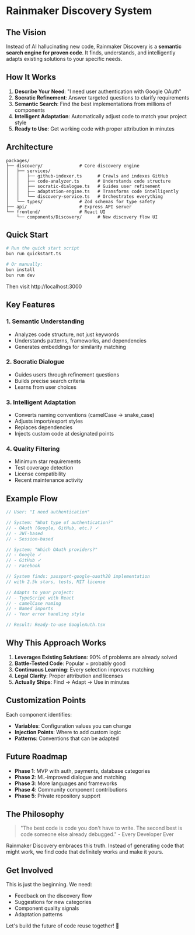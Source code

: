 # Rainmaker Discovery System

## The Vision

Instead of AI hallucinating new code, Rainmaker Discovery is a **semantic search engine for proven code**. It finds, understands, and intelligently adapts existing solutions to your specific needs.

## How It Works

1. **Describe Your Need**: "I need user authentication with Google OAuth"
2. **Socratic Refinement**: Answer targeted questions to clarify requirements
3. **Semantic Search**: Find the best implementations from millions of components
4. **Intelligent Adaptation**: Automatically adjust code to match your project style
5. **Ready to Use**: Get working code with proper attribution in minutes

## Architecture

```
packages/
├── discovery/              # Core discovery engine
│   ├── services/
│   │   ├── github-indexer.ts      # Crawls and indexes GitHub
│   │   ├── code-analyzer.ts       # Understands code structure
│   │   ├── socratic-dialogue.ts   # Guides user refinement
│   │   ├── adaptation-engine.ts   # Transforms code intelligently
│   │   └── discovery-service.ts   # Orchestrates everything
│   └── types/              # Zod schemas for type safety
├── api/                    # Express API server
└── frontend/               # React UI
    └── components/Discovery/      # New discovery flow UI
```

## Quick Start

```bash
# Run the quick start script
bun run quickstart.ts

# Or manually:
bun install
bun run dev
```

Then visit http://localhost:3000

## Key Features

### 1. Semantic Understanding
- Analyzes code structure, not just keywords
- Understands patterns, frameworks, and dependencies
- Generates embeddings for similarity matching

### 2. Socratic Dialogue
- Guides users through refinement questions
- Builds precise search criteria
- Learns from user choices

### 3. Intelligent Adaptation
- Converts naming conventions (camelCase → snake_case)
- Adjusts import/export styles
- Replaces dependencies
- Injects custom code at designated points

### 4. Quality Filtering
- Minimum star requirements
- Test coverage detection
- License compatibility
- Recent maintenance activity

## Example Flow

```typescript
// User: "I need authentication"

// System: "What type of authentication?"
// - OAuth (Google, GitHub, etc.) ✓
// - JWT-based
// - Session-based

// System: "Which OAuth providers?"
// - Google ✓
// - GitHub ✓
// - Facebook

// System finds: passport-google-oauth20 implementation
// with 2.5k stars, tests, MIT license

// Adapts to your project:
// - TypeScript with React
// - camelCase naming
// - Named imports
// - Your error handling style

// Result: Ready-to-use GoogleAuth.tsx
```

## Why This Approach Works

1. **Leverages Existing Solutions**: 90% of problems are already solved
2. **Battle-Tested Code**: Popular = probably good
3. **Continuous Learning**: Every selection improves matching
4. **Legal Clarity**: Proper attribution and licenses
5. **Actually Ships**: Find → Adapt → Use in minutes

## Customization Points

Each component identifies:
- **Variables**: Configuration values you can change
- **Injection Points**: Where to add custom logic
- **Patterns**: Conventions that can be adapted

## Future Roadmap

- **Phase 1**: MVP with auth, payments, database categories
- **Phase 2**: ML-improved dialogue and matching
- **Phase 3**: More languages and frameworks
- **Phase 4**: Community component contributions
- **Phase 5**: Private repository support

## The Philosophy

> "The best code is code you don't have to write. The second best is code someone else already debugged." - Every Developer Ever

Rainmaker Discovery embraces this truth. Instead of generating code that might work, we find code that definitely works and make it yours.

## Get Involved

This is just the beginning. We need:
- Feedback on the discovery flow
- Suggestions for new categories
- Component quality signals
- Adaptation patterns

Let's build the future of code reuse together! 🚀
